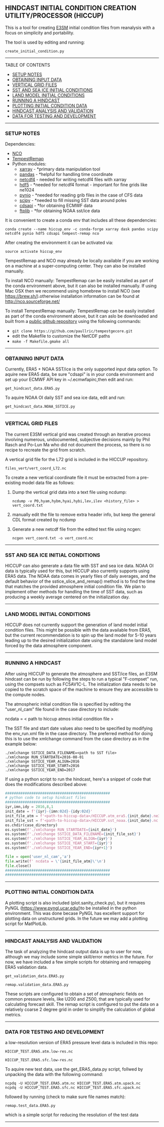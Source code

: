 ## HINDCAST INITIAL CONDITION CREATION UTILITY/PROCESSOR (HICCUP)

This is a tool for creating [E3SM](https://e3sm.org/) initial condition files from reanalysis with 
a focus on simplicity and portability.

The tool is used by editing and running:

  `create_initial_condition.py`

--------------------------------------------------------------------------------

TABLE OF CONTENTS
  - [SETUP NOTES](#setup-notes)
  - [OBTAINING INPUT DATA](#obtaining-input-data)
  - [VERTICAL GRID FILES](#vertical-grid-files)
  - [SST AND SEA ICE INITIAL CONDITIONS](#sst-and-sea-ice-initial-conditions)
  - [LAND MODEL INITIAL CONDITIONS](#land-model-initial-conditions)
  - [RUNNING A HINDCAST](#running-a-hindcast)
  - [PLOTTING INITIAL CONDITION DATA](#plotting-initial-condition-data)
  - [HINDCAST ANALYSIS AND VALIDATION](#hindcast-analysis-and-validation)
  - [DATA FOR TESTING AND DEVELOPMENT](#data-for-testing-and-development)

--------------------------------------------------------------------------------

### SETUP NOTES

Dependencies:
  * [NCO](http://nco.sourceforge.net/)
  * [TempestRemap](https://github.com/ClimateGlobalChange/tempestremap)
  * Python modules:
    * [xarray](http://xarray.pydata.org/en/stable/) - *primary data manipulation tool
    * [pandas](https://pandas.pydata.org/) - *helpful for handling time coordinate
    * [netcdf4](https://unidata.github.io/netcdf4-python/) - needed for writing netcdf4 files with xarray
    * [hdf5](https://www.h5py.org/) - *needed for netcdf4 format - important for fine grids like ne1024
    * [pynio](https://www.pyngl.ucar.edu/Nio.shtml) - *needed for reading grib files in the case of CFS data
    * [scipy](https://www.scipy.org/) - *needed to fill missing SST data around poles
    * [cdsapi](https://pypi.org/project/cdsapi/) - *for obtaining ECMWF data
    * [ftplib](https://docs.python.org/3/library/ftplib.html) - *for obtaining NOAA sst/ice data

It is convenient to create a conda env that includes all these dependencies:
  ```
  conda create --name hiccup_env -c conda-forge xarray dask pandas scipy netcdf4 pynio hdf5 cdsapi tempest-remap nco   
  ```

After creating the environment it can be activated via:

  `source activate hiccup_env`

TempestRemap and NCO may already be locally available if you are working on 
a machine at a super-computing center. They can also be installed manually.

To install NCO manually:
TempestRemap can be easily installed as part of the conda environment above, but it can also be installed manually. If using Mac OSX then we recommend using homebrew to install NCO (see https://brew.sh/).otherwise installation information can be found at http://nco.sourceforge.net/

To install TempestRemap manually:
TempestRemap can be easily installed as part of the conda environment above, but it can aslo be downloaded and built from a [public github repository](https://github.com/ClimateGlobalChange/tempestremap) using the following commands:
  * `git clone https://github.com/paullric/tempestgecore.git`
  * edit the Makefile to customize the NetCDF paths
  * `make -f Makefile.gmake all`

--------------------------------------------------------------------------------

### OBTAINING INPUT DATA

Currently, ERA5 + NOAA SST/ice is the only supported input data option.
To aquire new ERA5 data, be sure "cdsapi" is in your conda environment
and set up your ECMWF API key in ~/.ecmwfapirc,then edit and run:

  `get_hindcast_data.ERA5.py`

To aquire NOAA OI daily SST and sea ice data, edit and run:

  `get_hindcast_data.NOAA_SSTICE.py`

--------------------------------------------------------------------------------

### VERTICAL GRID FILES

The current E3SM vertical grid was created through an iterative process 
involving numerous, undocumented, subjective decisions mainly by Phil Rasch 
and Po-Lun Ma who did not document the process, so there is no recipe to 
recreate the grid from scratch. 

A vertical grid file for the L72 grid is included in the HICCUP repository.
  
  `files_vert/vert_coord_L72.nc`

To create a new vertical coordinate file it must be extracted from a 
pre-existing model data file as follows:

  1. Dump the vertical grid data into a text file using ncdump:
     
     `ncdump -v P0,hyam,hybm,hyai,hybi,lev,ilev <history_file> > vert_coord.txt`

  2. manually edit the file to remove extra header info,
     but keep the general CDL format created by ncdump

  3. Generate a new netcdf file from the edited text file using ncgen:
     
     `ncgen vert_coord.txt -o vert_coord.nc`

--------------------------------------------------------------------------------

### SST AND SEA ICE INITIAL CONDITIONS

HICCUP can also generate a data file with SST and sea ice data. NOAA OI data is
typically used for this, but HICCUP also currently supports using ERA5 data. 
The NOAA data comes in yearly files of daily averages, and the default behavior 
of the sstice_slice_and_remap() method is to find the time that matches the 
provided atmosphere initial condition file. We plan to implement other methods
for handling the time of SST data, such as producing a weekly average centered 
on the initialization day. 

--------------------------------------------------------------------------------

### LAND MODEL INITIAL CONDITIONS

HICCUP does not currently support the generation of land model initial condition
files. This might be possible with the data available from ERA5, but the current
recommendation is to spin up the land model for 5-10 years leading up to the 
desired initialization date using the standalone land model forced by the data
atmosphere component. 

--------------------------------------------------------------------------------

### RUNNING A HINDCAST

After using HICCUP to generate the atmosphere and SST/ice files, an E3SM 
hindcast can be run by following the steps to run a typical "F-compset" run, 
using the compsets such as FC5AV1C-L. The initialization data needs to be copied 
to the scratch space of the machine to ensure they are accessible to the compute 
nodes. 

The atmospheric initial condition file is specified by editing the "user_nl_cam"
file found in the case directory to include:
  
  ncdata = < path to hiccup atmos initial condition file >

The SST file and start date values also need to be specified by modifying the 
env_run.xml file in the case directory. The preferred method for doing this is 
to use the xmlchange command from the case directory as in the example below:

  ```
  ./xmlchange SSTICE_DATA_FILENAME=<path to SST file>
  ./xmlchange RUN_STARTDATE=2016-08-01
  ./xmlchange SSTICE_YEAR_ALIGN=2016
  ./xmlchange SSTICE_YEAR_START=2016
  ./xmlchange SSTICE_YEAR_END=2017
  ```

If using a python script to run the hindcast, here's a snippet of code that 
does the modifications described above:

  ```python
  ################################################
  # python code to setup hindcast files
  ################################################
  iyr,imn,idy = 2016,8,1
  init_date = f'{iyr}-{imn:02d}-{idy:02d}'
  init_file_atm = f'<path-to-hiccup-data>/HICCUP.atm_era5.{init_date}.ne30np4.L72.nc'
  init_file_sst = f'<path-to-hiccup-data>/HICCUP.sst_noaa.{init_date}.nc'
  os.chdir(case_directory)
  os.system(f'./xmlchange RUN_STARTDATE={init_date}')
  os.system(f'./xmlchange SSTICE_DATA_FILENAME={init_file_sst}')
  os.system(f'./xmlchange SSTICE_YEAR_ALIGN={iyr}')
  os.system(f'./xmlchange SSTICE_YEAR_START={iyr}')
  os.system(f'./xmlchange SSTICE_YEAR_END={iyr+1}')

  file = open('user_nl_cam','a') 
  file.write(f' ncdata = \'{init_file_atm}\'\n')
  file.close()
  ################################################
  ################################################
  ```

--------------------------------------------------------------------------------

### PLOTTING INITIAL CONDITION DATA

A plotting script is also included (plot.sanity_check.py), but it requires 
PyNGL (https://www.pyngl.ucar.edu/)to be installed in the python environment.
This was done becase PyNGL has excellent support for plotting data on 
unstructured grids. In the future we may add a plotting script for MatPlotLib.

--------------------------------------------------------------------------------

### HINDCAST ANALYSIS AND VALIDATION

The task of analyzing the hindcast output data is up to user for now, although 
we may include some simple skill/error metrics in the future. For now, we have 
included a few simple scripts for obtaining and remapping ERA5 validation data.

  `get_validation_data.ERA5.py`

  `remap.validation_data.ERA5.py`


These scripts are configured to obtain a set of atmospheric fields on common 
pressure levels, like U200 and Z500, that are typically used for calculating 
forecast skill. The remap script is configured to put the data on a relatively 
coarse 2 degree grid in order to simplify the calculation of global metrics. 

--------------------------------------------------------------------------------

### DATA FOR TESTING AND DEVELOPMENT

a low-resolution version of ERA5 pressure level data is included in this repo:
  
  `HICCUP_TEST.ERA5.atm.low-res.nc`
  
  `HICCUP_TEST.ERA5.sfc.low-res.nc`

To aquire new test data, use the get_ERA5_data.py script, follwed by unpacking 
the data with the following command:
  ```
  ncpdq -U HICCUP_TEST.ERA5.atm.nc HICCUP_TEST.ERA5.atm.upack.nc
  ncpdq -U HICCUP_TEST.ERA5.sfc.nc HICCUP_TEST.ERA5.sfc.upack.nc
  ```
followed by running (check to make sure file names match):
  
  `remap.test_data.ERA5.py`
  
which is a simple script for reducing the resolution of the test data

--------------------------------------------------------------------------------
